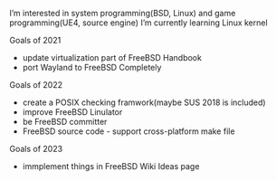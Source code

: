 I’m interested in system programming(BSD, Linux) and game programming(UE4, source engine)
I’m currently learning Linux kernel

Goals of 2021
- update virtualization part of FreeBSD Handbook
- port Wayland to FreeBSD Completely

Goals of 2022
- create a POSIX checking framwork(maybe SUS 2018 is included)
- improve FreeBSD Linulator
- be FreeBSD committer
- FreeBSD source code - support cross-platform make file

Goals of 2023
- immplement things in FreeBSD Wiki Ideas page

<!---
fel1x-developer/fel1x-developer is a ✨ special ✨ repository because its `README.md` (this file) appears on your GitHub profile.
You can click the Preview link to take a look at your changes.
--->

